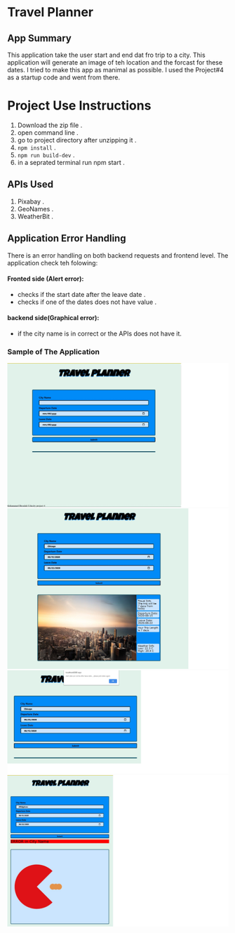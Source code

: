 # Travel Planner
## App Summary

This application take the user start and end dat fro trip to a city. This application will generate an image of teh location and the forcast for these dates. 
I tried to make this app as manimal as possible. I used the Project#4 as a startup code and went from there.

# Project Use Instructions

1. Download the zip file .
2. open command line .
3. go to project directory after unzipping it .
4. ```npm install``` .
5. ```npm run build-dev``` .
6. in a seprated terminal run npm start .

## APIs Used

1. Pixabay .
2. GeoNames .
3. WeatherBit .

## Application Error Handling 
There is an error handling on both backend requests and frontend level. The application check teh folowing:
#### Fronted side (Alert error):
- checks if the start date after the leave date .
- checks if one of the dates does not have value .
#### backend side(Graphical error):
- if the city name is in correct or the APIs does not have it.
### Sample of The Application 

![alttext](https://github.com/mohammed-busaleh/UdacityFEDCapstone/blob/master/ProjSample%231.jpg)
![alttext](https://github.com/mohammed-busaleh/UdacityFEDCapstone/blob/master/ProjSample%232.jpg)
![alttext](https://github.com/mohammed-busaleh/UdacityFEDCapstone/blob/master/ProjSample%233.jpg)
![alttext](https://github.com/mohammed-busaleh/UdacityFEDCapstone/blob/master/ProjSample%234.jpg)
